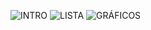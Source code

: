 ![INTRO](https://user-images.githubusercontent.com/57807733/93658106-1e6af180-fa0f-11ea-8766-1ac353854af6.png)
![LISTA](https://user-images.githubusercontent.com/57807733/93658111-22970f00-fa0f-11ea-9218-6afc005d9303.png)
![GRÁFICOS](https://user-images.githubusercontent.com/57807733/93658112-2460d280-fa0f-11ea-9cea-b3cfc0c5a66e.png)
